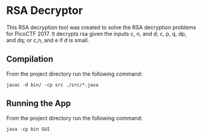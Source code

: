 # RSA Decryptor
This RSA decryption tool was created to solve the RSA decryption problems for PicoCTF 2017.
It decrypts rsa given the inputs c, n, and d; c, p, q, dp, and dq; or c,n, and e if d is small.

## Compilation
From the project directory run the following command:
```
javac -d bin/ -cp src ./src/*.java
```
## Running the App
From the project directory run the following command:
```
java -cp bin GUI
```
